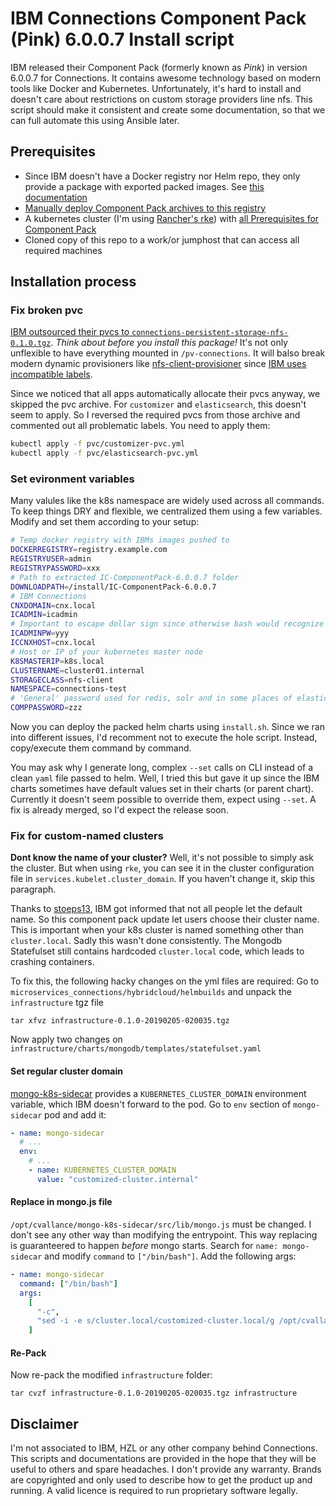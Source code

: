 # IBM Connections Component Pack (Pink) 6.0.0.7 Install script

IBM released their Component Pack (formerly known as _Pink_) in version 6.0.0.7 for Connections. It contains awesome technology based on modern tools like Docker and Kubernetes. Unfortunately, it's hard to install and doesn't care about restrictions on custom storage providers line nfs. This script should make it consistent and create some documentation, so that we can full automate this using Ansible later.

## Prerequisites

- Since IBM doesn't have a Docker registry nor Helm repo, they only provide a package with exported packed images. See [this documentation](https://docs.docker.com/registry/deploying/)
- [Manually deploy Component Pack archives to this registry](https://www.ibm.com/support/knowledgecenter/en/SSYGQH_6.0.0/admin/install/cp_install_push_docker_images.html)
- A kubernetes cluster (I'm using [Rancher's rke](https://github.com/rancher/rke)) with [all Prerequisites for Component Pack](https://www.ibm.com/support/knowledgecenter/en/SSYGQH_6.0.0/admin/install/cp_install_push_docker_images.html)
- Cloned copy of this repo to a work/or jumphost that can access all required machines

## Installation process

### Fix broken pvc

[IBM outsourced their pvcs to `connections-persistent-storage-nfs-0.1.0.tgz`](https://www.ibm.com/support/knowledgecenter/en/SSYGQH_6.0.0/admin/install/cp_install_push_docker_images.html). _Think about before you install this package!_ It's not only unflexible to have everything mounted in `/pv-connections`. It will balso break modern dynamic provisioners like [nfs-client-provisioner](https://github.com/helm/charts/tree/master/stable/nfs-client-provisioner) since [IBM uses incompatible labels](https://github.com/helm/charts/issues/11707).

Since we noticed that all apps automatically allocate their pvcs anyway, we skipped the pvc archive. For `customizer` and `elasticsearch`, this doesn't seem to apply. So I reversed the required pvcs from those archive and commented out all problematic labels. You need to apply them:

```bash
kubectl apply -f pvc/customizer-pvc.yml
kubectl apply -f pvc/elasticsearch-pvc.yml
```

### Set evironment variables

Many valules like the k8s namespace are widely used across all commands. To keep things DRY and flexible, we centralized them using a few variables. Modify and set them according to your setup:

```bash
# Temp docker registry with IBMs images pushed to
DOCKERREGISTRY=registry.example.com
REGISTRYUSER=admin
REGISTRYPASSWORD=xxx
# Path to extracted IC-ComponentPack-6.0.0.7 folder
DOWNLOADPATH=/install/IC-ComponentPack-6.0.0.7
# IBM Connections
CNXDOMAIN=cnx.local
ICADMIN=icadmin
# Important to escape dollar sign since otherwise bash would recognize it as variable - Or use single ticks 'value'
ICADMINPW=yyy
ICCNXHOST=cnx.local
# Host or IP of your kubernetes master node
K8SMASTERIP=k8s.local
CLUSTERNAME=cluster01.internal
STORAGECLASS=nfs-client
NAMESPACE=connections-test
# 'General' password used for redis, solr and in some places of elasticsearch like ca password
COMPPASSWORD=zzz
```

Now you can deploy the packed helm charts using `install.sh`. Since we ran into different issues, I'd recomment not to execute the hole script. Instead, copy/execute them command by command.

You may ask why I generate long, complex `--set` calls on CLI instead of a clean `yaml` file passed to helm. Well, I tried this but gave it up since the IBM charts sometimes have default values set in their charts (or parent chart). Currently it doesn't seem possible to override them, expect using `--set`. A fix is already merged, so I'd expect the release soon.

### Fix for custom-named clusters

**Dont know the name of your cluster?** Well, it's not possible to simply ask the cluster. But when using `rke`, you can see it in the cluster configuration file in `services.kubelet.cluster_domain`. If you haven't change it, skip this paragraph.

Thanks to [stoeps13](https://github.com/stoeps13), IBM got informed that not all people let the default name. So this component pack update let users choose their cluster name. This is important when your k8s cluster is named something other than `cluster.local`. Sadly this wasn't done consistently. The Mongodb Statefulset still contains hardcoded `cluster.local` code, which leads to crashing containers.

To fix this, the following hacky changes on the yml files are required: Go to `microservices_connections/hybridcloud/helmbuilds` and unpack the `infrastructure` tgz file

    tar xfvz infrastructure-0.1.0-20190205-020035.tgz

Now apply two changes on `infrastructure/charts/mongodb/templates/statefulset.yaml`

#### Set regular cluster domain

[mongo-k8s-sidecar](https://github.com/cvallance/mongo-k8s-sidecar/) provides a `KUBERNETES_CLUSTER_DOMAIN` environment variable, which IBM doesn't forward to the pod. Go to `env` section of `mongo-sidecar` pod and add it:

```yaml
- name: mongo-sidecar
  # ...
  env:
    # ...
    - name: KUBERNETES_CLUSTER_DOMAIN
      value: "customized-cluster.internal"
```

#### Replace in mongo.js file

`/opt/cvallance/mongo-k8s-sidecar/src/lib/mongo.js` must be changed. I don't see any other way than modifying the entrypoint. This way replacing is guaranteered to happen _before_ mongo starts. Search for `name: mongo-sidecar` and modify `command` to `["/bin/bash"]`. Add the following args:

```yml
- name: mongo-sidecar
  command: ["/bin/bash"]
  args:
    [
      "-c",
      "sed -i -e s/cluster.local/customized-cluster.local/g /opt/cvallance/mongo-k8s-sidecar/src/lib/mongo.js; /opt/cvallance/mongo-k8s-sidecar/entrypoint.sh",
    ]
```

#### Re-Pack

Now re-pack the modified `infrastructure` folder:

    tar cvzf infrastructure-0.1.0-20190205-020035.tgz infrastructure

## Disclaimer

I'm not associated to IBM, HZL or any other company behind Connections. This scripts and documentations are provided in the hope that they will be useful to others and spare headaches. I don't provide any warranty. Brands are copyrighted and only used to describe how to get the product up and running. A valid licence is required to run proprietary software legally.
